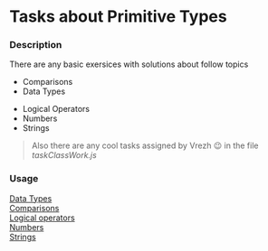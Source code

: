 # Tasks about Primitive Types   

### Description

There are any basic exersices with solutions about follow topics

* Comparisons
* Data Types
+ Logical Operators
+ Numbers
+ Strings

> Also there are any cool tasks assigned by Vrezh :wink: in the file *taskClassWork.js*
 
### Usage
[Data Types](https://javascript.info/types)  
[Comparisons](https://javascript.info/comparison)  
[Logical operators](https://javascript.info/logical-operators)  
[Numbers](https://javascript.info/number)  
[Strings](https://javascript.info/string)  